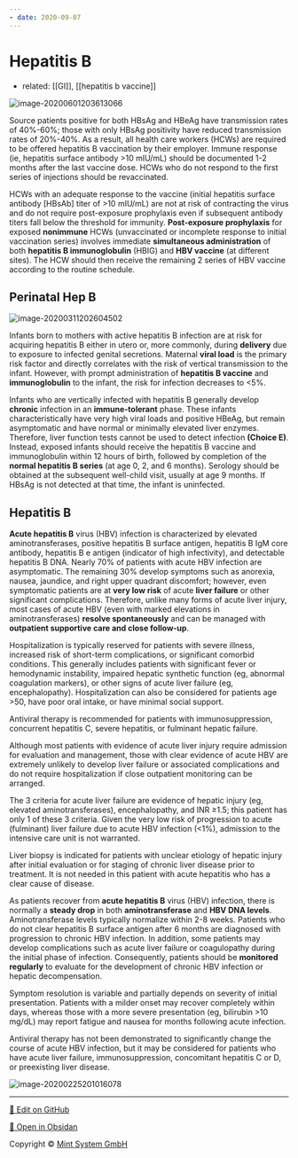 ```yaml
---
- date: 2020-09-07
---
```


# Hepatitis B

- related: [[GI]], [[hepatitis b vaccine]]

<!-- hep B post-exposure management -->

![image-20200601203613066](https://photos.thisispiggy.com/file/wikiFiles/image-20200601203613066.png)

Source patients positive for both HBsAg and HBeAg have transmission rates of 40%-60%; those with only HBsAg positivity have reduced transmission rates of 20%-40%. As a result, all health care workers (HCWs) are required to be offered hepatitis B vaccination by their employer. Immune response (ie, hepatitis surface antibody >10 mIU/mL) should be documented 1-2 months after the last vaccine dose. HCWs who do not respond to the first series of injections should be revaccinated.

HCWs with an adequate response to the vaccine (initial hepatitis surface antibody \[HBsAb] titer of >10 mIU/mL) are not at risk of contracting the virus and do not require post-exposure prophylaxis even if subsequent antibody titers fall below the threshold for immunity. **Post-exposure prophylaxis** for exposed **nonimmune** HCWs (unvaccinated or incomplete response to initial vaccination series) involves immediate **simultaneous administration** of both **hepatitis B immunoglobulin** (HBIG) and **HBV vaccine** (at different sites). The HCW should then receive the remaining 2 series of HBV vaccine according to the routine schedule.

## Perinatal Hep B

<!-- perinatal hep B risks, dx, prevention -->

![image-20200311202604502](https://photos.thisispiggy.com/file/wikiFiles/image-20200311202604502.png)

Infants born to mothers with active hepatitis B infection are at risk for acquiring hepatitis B either in utero or, more commonly, during **delivery** due to exposure to infected genital secretions. Maternal **viral load** is the primary risk factor and directly correlates with the risk of vertical transmission to the infant. However, with prompt administration of **hepatitis B vaccine** and **immunoglobulin** to the infant, the risk for infection decreases to <5%.

Infants who are vertically infected with hepatitis B generally develop **chronic** infection in an **immune-tolerant** phase. These infants characteristically have very high viral loads and positive HBeAg, but remain asymptomatic and have normal or minimally elevated liver enzymes. Therefore, liver function tests cannot be used to detect infection **(Choice E)**. Instead, exposed infants should receive the hepatitis B vaccine and immunoglobulin within 12 hours of birth, followed by completion of the **normal hepatitis B series** (at age 0, 2, and 6 months). Serology should be obtained at the subsequent well-child visit, usually at age 9 months. If HBsAg is not detected at that time, the infant is uninfected.


## Hepatitis B

<!-- acute HBV rx, liver failure criteria -->

**Acute hepatitis B** virus (HBV)  infection is characterized by elevated aminotransferases, positive  hepatitis B surface antigen, hepatitis B IgM core antibody, hepatitis B e antigen (indicator of high infectivity), and detectable hepatitis B  DNA. Nearly 70% of patients with acute HBV infection are asymptomatic.  The remaining 30% develop symptoms such as anorexia, nausea, jaundice,  and right upper quadrant discomfort; however, even symptomatic patients  are at **very low risk** of acute **liver failure** or other significant complications. Therefore, unlike many forms of  acute liver injury, most cases of acute HBV (even with marked elevations in aminotransferases) **resolve spontaneously** and can be managed with **outpatient supportive care and close follow-up**.

Hospitalization is typically reserved for patients with severe illness, increased risk  of short-term complications, or significant comorbid conditions. This  generally includes patients with significant fever or hemodynamic  instability, impaired hepatic synthetic function (eg, abnormal  coagulation markers), or other signs of acute liver failure (eg,  encephalopathy). Hospitalization can also be considered for patients  age >50, have poor oral intake, or have minimal social support.

Antiviral therapy is recommended for patients with  immunosuppression, concurrent hepatitis C, severe hepatitis, or  fulminant hepatic failure.

Although most patients with evidence of acute liver injury require  admission for evaluation and management, those with clear evidence of  acute HBV are extremely unlikely to develop liver failure or associated  complications and do not require hospitalization if close outpatient  monitoring can be arranged.

The 3 criteria for acute liver failure are evidence of hepatic injury  (eg, elevated aminotransferases), encephalopathy, and INR ≥1.5; this  patient has only 1 of these 3 criteria. Given the very low risk of  progression to acute (fulminant) liver failure due to acute HBV  infection (<1%), admission to the intensive care unit is not  warranted.

Liver  biopsy is indicated for patients with unclear etiology of hepatic injury after initial evaluation or for staging of chronic liver disease prior  to treatment. It is not needed in this patient with acute hepatitis who has a clear cause of disease.

As patients recover from **acute hepatitis B** virus (HBV) infection, there is normally a **steady drop** in both **aminotransferase** and **HBV DNA levels**.  Aminotransferase levels typically normalize within 2-8 weeks. Patients who do not clear hepatitis B surface antigen after 6 months are  diagnosed with progression to chronic HBV infection. In addition, some  patients may develop complications such as acute liver failure or  coagulopathy during the initial phase of infection. Consequently,  patients should be **monitored regularly** to evaluate for the development of chronic HBV infection or hepatic decompensation.

Symptom resolution is variable and partially depends on severity of initial  presentation. Patients with a milder onset may recover completely  within days, whereas those with a more severe presentation (eg,  bilirubin >10 mg/dL) may report fatigue and nausea for months  following acute infection.

Antiviral therapy has not been demonstrated to significantly change the course of acute HBV infection, but it may be considered for patients  who have acute liver failure, immunosuppression, concomitant hepatitis C or D, or preexisting liver disease.

![image-20200225201016078](https://photos.thisispiggy.com/file/wikiFiles/image-20200225201016078.png)


<hr>

[📝 Edit on GitHub](https://github.com/Mint-System/Knowledge/blob/master/Hepatitis%20B.md)

[📂 Open in Obsidan](obsidian://open?vault=Knowledge%20Mint%20System&file=Hepatitis%20B.md ':target=_self')

<footer>Copyright © <a href="https://www.mint-system.ch/">Mint System GmbH</a></footer>